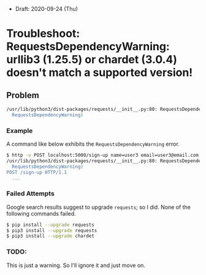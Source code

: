 * Draft: 2020-09-24 (Thu)

# Troubleshoot: RequestsDependencyWarning: urllib3 (1.25.5) or chardet (3.0.4) doesn't match a supported version!

## Problem

```bash
/usr/lib/python3/dist-packages/requests/__init__.py:80: RequestsDependencyWarning: urllib3 (1.25.5) or chardet (3.0.4) doesn't match a supported version!
  RequestsDependencyWarning)
```

### Example 

A command like below exhibits the `RequestsDependencyWarning` error.

```bash
$ http -v POST localhost:5000/sign-up name=user3 email=user3@email.com password=pw4user3 profile=myprofile3
/usr/lib/python3/dist-packages/requests/__init__.py:80: RequestsDependencyWarning: urllib3 (1.25.5) or chardet (3.0.4) doesn't match a supported version!
  RequestsDependencyWarning)
POST /sign-up HTTP/1.1
  ...
```

### Failed Attempts

Google search results suggest to upgrade `requests`; so I did. None of the following commands failed.

```bash
$ pip install --upgrade requests
$ pip3 install --upgrade requests
$ pip3 install --upgrade chardet
```

### TODO:

This is just a warning. So I'll ignore it and just move on.